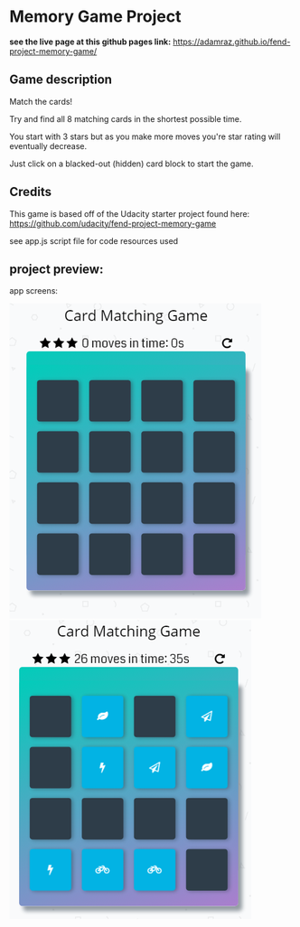 # Memory Game Project

**see the live page at this github pages link:** 
https://adamraz.github.io/fend-project-memory-game/

## Game description
Match the cards!

Try and find all 8 matching cards in the shortest possible time.

You start with 3 stars but as you make more moves you're star rating will eventually decrease.

Just click on a blacked-out (hidden) card block to start the game.

## Credits
This game is based off of the Udacity starter project found here:
https://github.com/udacity/fend-project-memory-game

see app.js script file for code resources used

## project preview:

app screens:

![image of memory game screen](./readme-img-1.PNG "memory game screen")
![image of memory game screen](./readme-img-2.PNG "memory game screen")